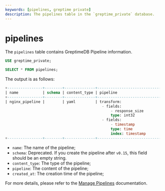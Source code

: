 ```yaml
---
keywords: [pipelines, greptime private]
description: The pipelines table in the `greptime_private` database.
---
```


# pipelines

The `pipelines` table contains GreptimeDB Pipeline information.

```sql
USE greptime_private;

SELECT * FROM pipelines;
```

The output is as follows:

```sql
+----------------+--------+--------------+----------------------------------------------------------------------------------------------------------------------------------+----------------------------+
| name           | schema | content_type | pipeline                                                                                                                         | created_at                 |
+----------------+--------+--------------+----------------------------------------------------------------------------------------------------------------------------------+----------------------------+
| nginx_pipeline |        | yaml         | transform:                                                                                                                       | 2025-07-03 07:23:15.227539 |
                                            - fields:
                                                - response_size
                                                type: int32
                                            - fields:
                                                - timestamp
                                                type: time
                                                index: timestamp 
+----------------+--------+--------------+----------------------------------------------------------------------------------------------------------------------------------+----------------------------+
```

- `name`: The name of the pipeline;
- `schema`: Deprecated. If you create the pipeline after `v0.15`, this field should be an empty string.
- `content_type`: The type of the pipeline;
- `pipeline`: The content of the pipeline;
- `created_at`: The creation time of the pipeline;

For more details, please refer to the [Manage Pipelines](/user-guide/logs/manage-pipelines.md) documentation. 
